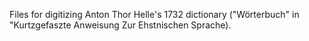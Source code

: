 Files for digitizing Anton Thor Helle's 1732 dictionary ("Wörterbuch" in "Kurtzgefaszte Anweisung Zur Ehstnischen Sprache).
